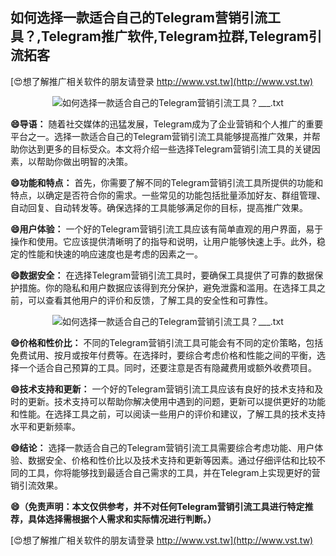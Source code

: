 ## **如何选择一款适合自己的Telegram营销引流工具？,Telegram推广软件,Telegram拉群,Telegram引流拓客**

[😍想了解推广相关软件的朋友请登录 http://www.vst.tw](http://www.vst.tw)

 <center><img src="https://vst.tw/MP4/tuiguang/png/2.png" alt="如何选择一款适合自己的Telegram营销引流工具？___.txt"></center>

**😄导语：**
随着社交媒体的迅猛发展，Telegram成为了企业营销和个人推广的重要平台之一。选择一款适合自己的Telegram营销引流工具能够提高推广效果，并帮助你达到更多的目标受众。本文将介绍一些选择Telegram营销引流工具的关键因素，以帮助你做出明智的决策。

**😄功能和特点：**
首先，你需要了解不同的Telegram营销引流工具所提供的功能和特点，以确定是否符合你的需求。一些常见的功能包括批量添加好友、群组管理、自动回复、自动转发等。确保选择的工具能够满足你的目标，提高推广效果。

**😄用户体验：**
一个好的Telegram营销引流工具应该有简单直观的用户界面，易于操作和使用。它应该提供清晰明了的指导和说明，让用户能够快速上手。此外，稳定的性能和快速的响应速度也是考虑的因素之一。

**😄数据安全：**
在选择Telegram营销引流工具时，要确保工具提供了可靠的数据保护措施。你的隐私和用户数据应该得到充分保护，避免泄露和滥用。在选择工具之前，可以查看其他用户的评价和反馈，了解工具的安全性和可靠性。

 <center><img src="https://vst.tw/MP4/tuiguang/png/5.png" alt="如何选择一款适合自己的Telegram营销引流工具？___.txt"></center>

**😄价格和性价比：**
不同的Telegram营销引流工具可能会有不同的定价策略，包括免费试用、按月或按年付费等。在选择时，要综合考虑价格和性能之间的平衡，选择一个适合自己预算的工具。同时，还要注意是否有隐藏费用或额外收费项目。

**😄技术支持和更新：**
一个好的Telegram营销引流工具应该有良好的技术支持和及时的更新。技术支持可以帮助你解决使用中遇到的问题，更新可以提供更好的功能和性能。在选择工具之前，可以阅读一些用户的评价和建议，了解工具的技术支持水平和更新频率。

**😄结论：**
选择一款适合自己的Telegram营销引流工具需要综合考虑功能、用户体验、数据安全、价格和性价比以及技术支持和更新等因素。通过仔细评估和比较不同的工具，你将能够找到最适合自己需求的工具，并在Telegram上实现更好的营销引流效果。

**😄（免责声明：本文仅供参考，并不对任何Telegram营销引流工具进行特定推荐，具体选择需根据个人需求和实际情况进行判断。）**

[😍想了解推广相关软件的朋友请登录 http://www.vst.tw](http://www.vst.tw)



